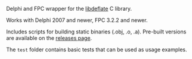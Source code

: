 Delphi and FPC wrapper for the [libdeflate](https://github.com/ebiggers/libdeflate) C library.

Works with Delphi 2007 and newer, FPC 3.2.2 and newer.

Includes scripts for building static binaries (.obj, .o, .a). Pre-built versions are available on the [releases page](https://github.com/zedxxx/libdeflate-pas/releases/latest).

The `test` folder contains basic tests that can be used as usage examples.